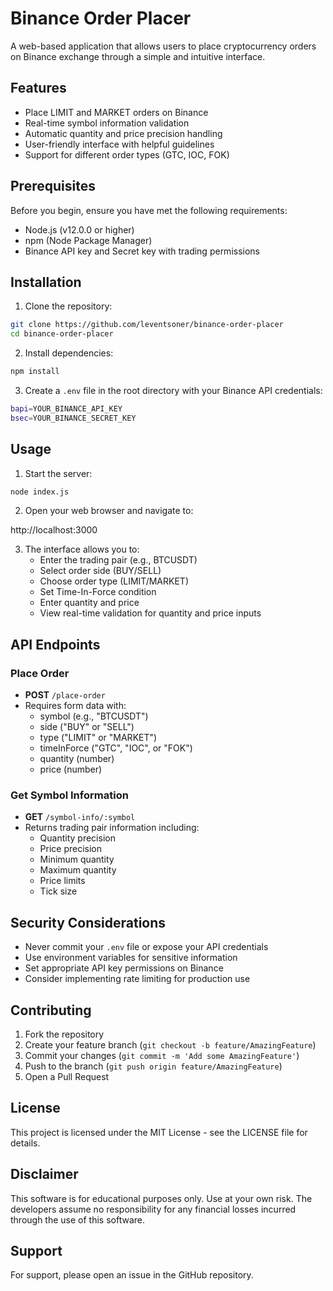 # Binance Order Placer

A web-based application that allows users to place cryptocurrency orders on Binance exchange through a simple and intuitive interface.

## Features

- Place LIMIT and MARKET orders on Binance
- Real-time symbol information validation
- Automatic quantity and price precision handling
- User-friendly interface with helpful guidelines
- Support for different order types (GTC, IOC, FOK)

## Prerequisites

Before you begin, ensure you have met the following requirements:
- Node.js (v12.0.0 or higher)
- npm (Node Package Manager)
- Binance API key and Secret key with trading permissions

## Installation

1. Clone the repository:
```bash
git clone https://github.com/leventsoner/binance-order-placer
cd binance-order-placer
```

2. Install dependencies:
```bash
npm install
```

3. Create a `.env` file in the root directory with your Binance API credentials:
```bash
bapi=YOUR_BINANCE_API_KEY
bsec=YOUR_BINANCE_SECRET_KEY
```
## Usage

1. Start the server:
```bash
node index.js
```
2. Open your web browser and navigate to:

http://localhost:3000

3. The interface allows you to:
   - Enter the trading pair (e.g., BTCUSDT)
   - Select order side (BUY/SELL)
   - Choose order type (LIMIT/MARKET)
   - Set Time-In-Force condition
   - Enter quantity and price
   - View real-time validation for quantity and price inputs

## API Endpoints

### Place Order
- **POST** `/place-order`
- Requires form data with:
  - symbol (e.g., "BTCUSDT")
  - side ("BUY" or "SELL")
  - type ("LIMIT" or "MARKET")
  - timeInForce ("GTC", "IOC", or "FOK")
  - quantity (number)
  - price (number)

### Get Symbol Information
- **GET** `/symbol-info/:symbol`
- Returns trading pair information including:
  - Quantity precision
  - Price precision
  - Minimum quantity
  - Maximum quantity
  - Price limits
  - Tick size

## Security Considerations

- Never commit your `.env` file or expose your API credentials
- Use environment variables for sensitive information
- Set appropriate API key permissions on Binance
- Consider implementing rate limiting for production use

## Contributing

1. Fork the repository
2. Create your feature branch (`git checkout -b feature/AmazingFeature`)
3. Commit your changes (`git commit -m 'Add some AmazingFeature'`)
4. Push to the branch (`git push origin feature/AmazingFeature`)
5. Open a Pull Request

## License

This project is licensed under the MIT License - see the LICENSE file for details.

## Disclaimer

This software is for educational purposes only. Use at your own risk. The developers assume no responsibility for any financial losses incurred through the use of this software.

## Support

For support, please open an issue in the GitHub repository.